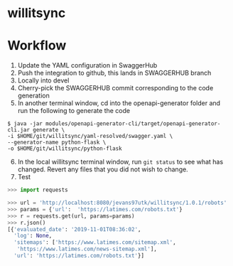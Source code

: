 # willitsync

# Workflow

1. Update the YAML configuration in SwaggerHub
2. Push the integration to github, this lands in SWAGGERHUB branch
3. Locally into devel
4. Cherry-pick the SWAGGERHUB commit corresponding to the code generation
5. In another terminal window, cd into the openapi-generator folder and run the following to generate the code

```shell
$ java -jar modules/openapi-generator-cli/target/openapi-generator-cli.jar generate \
-i $HOME/git/willitsync/yaml-resolved/swagger.yaml \
--generator-name python-flask \
-o $HOME/git/willitsync/python-flask
```

6. In the local willitsync terminal window, run `git status` to see what has changed.  Revert any files that you did not wish to change.
6. Test

```python
>>> import requests

>>> url = 'http://localhost:8080/jevans97utk/willitsync/1.0.1/robots'
>>> params = {'url':  'https://latimes.com/robots.txt'}
>>> r = requests.get(url, params=params)
>>> r.json()
[{'evaluated_date': '2019-11-01T08:36:02',
  'log': None,
  'sitemaps': ['https://www.latimes.com/sitemap.xml',
   'https://www.latimes.com/news-sitemap.xml'],
  'url': 'https://latimes.com/robots.txt'}]


```

